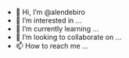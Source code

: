 - 👋 Hi, I’m @alendebiro
- 👀 I’m interested in ...
- 🌱 I’m currently learning ...
- 💞️ I’m looking to collaborate on ...
- 📫 How to reach me ...

<!---
alendebiro/alendebiro is a ✨ special ✨ repository because its `README.md` (this file) appears on your GitHub profile.
You can click the Preview link to take a look at your changes.
--->
